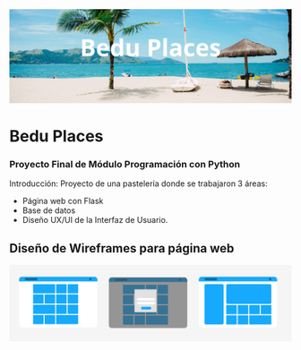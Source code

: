<img src='./static/img/Titular.png'>

# Bedu Places
### Proyecto Final de Módulo Programación con Python

Introducción:
Proyecto de una pastelería donde se trabajaron 3 áreas: 
* Página web con Flask
* Base de datos 
* Diseño UX/UI de la Interfaz de Usuario.


## Diseño de Wireframes para página web

<img src='./static/img/wireframes/Wireframes.png'>
